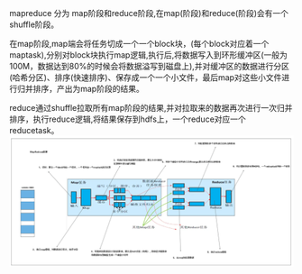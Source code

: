 mapreduce 分为 map阶段和reduce阶段,在map(阶段)和reduce(阶段)会有一个shuffle阶段。

在map阶段,map端会将任务切成一个一个block块，(每个block对应着一个maptask),分别对block块执行map逻辑,执行后,将数据写入到环形缓冲区(一般为100M，数据达到80%的时候会将数据溢写到磁盘上),并对缓冲区的数据进行分区(哈希分区)、排序(快速排序)、保存成一个一个小文件，最后map对这些小文件进行归并排序，产出为map阶段的结果。

reduce通过shuffle拉取所有map阶段的结果,并对拉取来的数据再次进行一次归并排序，执行reduce逻辑,将结果保存到hdfs上，一个reduce对应一个reducetask。
![alt text](image-9.png)